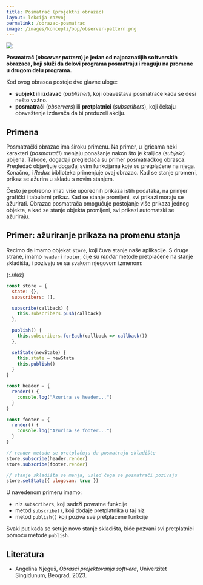 ```yaml
---
title: Posmatrač (projektni obrazac)
layout: lekcija-razvoj
permalink: /obrazac-posmatrac
image: /images/koncepti/oop/observer-pattern.png
---
```


![]({{page.image}})

**Posmatrač (*observer pattern*) je jedan od najpoznatijih softverskih obrazaca, koji služi da delovi programa posmatraju i reaguju na promene u drugom delu programa.**

Kod ovog obrasca postoje dve glavne uloge:

- **subjekt** ili **izdavač** (*publisher*), koji obaveštava posmatrače kada se desi nešto važno.
- **posmatrači** (*observers*) ili **pretplatnici** (*subscribers*), koji čekaju obaveštenje izdavača da bi preduzeli akciju.

## Primena

Posmatrački obrazac ima široku primenu. Na primer, u igricama neki karakteri (*posmatrači*) menjaju ponašanje nakon što je kraljica (*subjekt*) ubijena. Takođe, događaji pregledača su primer posmatračkog obrasca. Pregledač objavljuje događaj svim funkcijama koje su pretplaćene na njega. Konačno, i *Redux* biblioteka primenjuje ovaj obrazac. Kad se stanje promeni, prikaz se ažurira u skladu s novim stanjem.

Često je potrebno imati više uporednih prikaza istih podataka, na primjer grafički i tabularni prikaz. Kad se stanje promijeni, svi prikazi moraju se ažurirati. Obrazac posmatrača omogućuje postojanje više prikaza jednog objekta, a kad se stanje objekta promijeni, svi prikazi automatski se ažuriraju.

## Primer: ažuriranje prikaza na promenu stanja

Recimo da imamo objekat `store`, koji čuva stanje naše aplikacije. S druge strane, imamo `header` i `footer`, čije su *render* metode pretplaćene na stanje skladišta, i pozivaju se sa svakom njegovom izmenom:

{:.ulaz}
```js
const store = {
  state: {},
  subscribers: [],

  subscribe(callback) {
    this.subscribers.push(callback)
  },

  publish() {
    this.subscribers.forEach(callback => callback())
  },

  setState(newState) {
    this.state = newState
    this.publish()
  }
}

const header = {
  render() {
    console.log("Azurira se header...")
  }
}

const footer = {
  render() {
    console.log("Azurira se footer...")
  }
}

// render metode se pretplaćuju da posmatraju skladište
store.subscribe(header.render)
store.subscribe(footer.render)

// stanje skladišta se menja, usled čega se posmatrači pozivaju
store.setState({ ulogovan: true })
```

U navedenom primeru imamo:

- niz `subscribers`, koji sadrži povratne funkcije
- metod `subscribe()`, koji dodaje pretplatnika u taj niz
- metod `publish()` koji poziva sve pretplaćene funkcije

Svaki put kada se setuje novo stanje skladišta, biće pozvani svi pretplatnici pomoću metode `publish`.

## Literatura

- Angelina Njeguš, *Obrasci projektovanja softvera*, Univerzitet Singidunum, Beograd, 2023.